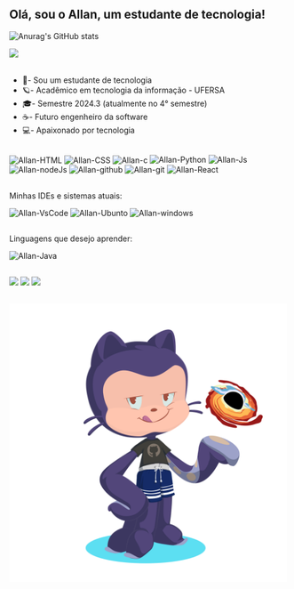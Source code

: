 ## Olá, sou o Allan, um estudante de tecnologia!

<div align="left">
  
  ![Anurag's GitHub stats](https://github-readme-stats.vercel.app/api?username=Allan-Gabriell&show_icons=true&theme=dark)

  <img height="180em" src="https://github-readme-stats.vercel.app/api/top-langs/?username=Allan-Gabriell&layout=compact&langs=16&theme=dark"/>
<div>
  
</div>

  ##
  
  - 🌱- Sou um estudante de tecnologia
  - 🪐- Acadêmico em tecnologia da informação - UFERSA
  - 🎓- Semestre 2024.3 (atualmente no 4° semestre)
  - ☕- Futuro engenheiro da software
  - 💻- Apaixonado por tecnologia 
  
  ##
  
  <div style="display: inline_block">
    <img align="center" alt="Allan-HTML" height="30" width="30" src="https://icongr.am/devicon/html5-original.svg?size=148&color=currentColor">  
    <img align="center" alt="Allan-CSS" height="30" width="30" src="https://icongr.am/devicon/css3-original.svg?size=148&color=currentColor">
    <img align="center" alt="Allan-c" height="30" width="30" src="https://icongr.am/devicon/c-original.svg?size=148&color=currentColor">   
    <img aling="center" alt="Allan-Python" height="40" width="40" src="https://cdn.jsdelivr.net/gh/devicons/devicon/icons/python/python-original.svg"> 
    <img aling="center" alt="Allan-Js" height="30" width="30" src="https://cdn.jsdelivr.net/gh/devicons/devicon/icons/javascript/javascript-original.svg">
    <img aling="center" alt="Allan-nodeJs" height="30" width="30" src="https://cdn.jsdelivr.net/gh/devicons/devicon/icons/nodejs/nodejs-original.svg">
    <img aling="center" alt="Allan-github" height="30" width="30" src="https://img.icons8.com/external-tal-revivo-bold-tal-revivo/48/FFFFFF/external-github-with-cat-logo-an-online-community-for-software-development-logo-bold-tal-revivo.png" alt="external-github-with-cat-logo-an-online-community-for-software-development-logo-bold-tal-revivo">
    <img aling="center" alt="Allan-git" height="30" width="30" src="https://cdn.jsdelivr.net/gh/devicons/devicon/icons/git/git-original.svg">
    <img aling="center" alt="Allan-React" height="40" width="40" src="https://img.icons8.com/ios/50/FFFFFF/react-native--v1.png"> 
  </div>
  
  ##

  Minhas IDEs e sistemas atuais: 
  <div style="display": inline_block>
     <img aling="center" alt="Allan-VsCode" height="30" width="45" src="https://cdn.jsdelivr.net/gh/devicons/devicon/icons/vscode/vscode-original.svg">
      <img aling="center" alt="Allan-Ubunto" height="30" width="30" src="https://cdn.jsdelivr.net/gh/devicons/devicon/icons/ubuntu/ubuntu-plain.svg">
      <img aling="center" alt="Allan-windows" height="30" width="40" src="https://cdn.jsdelivr.net/gh/devicons/devicon/icons/windows8/windows8-original.svg">
  </div>
  
  ##

  Linguagens que desejo aprender:

   <img aling="center" alt="Allan-Java" height="40" width="40" src="https://cdn.jsdelivr.net/gh/devicons/devicon/icons/java/java-original.svg"> 
   
   ##
  
  <div>
  <a href="https://instagram.com/__allanslv?igshid=ZDdkNTZiNTM" target="_blank"><img src="https://img.shields.io/badge/Instagram-E4405F?style=for-the-badge&logo=instagram&logoColor=white" target="_blank"></a>
  <a href = "mailto:allangabrieldev@gmail.com"><img src="https://img.shields.io/badge/Gmail-D14836?style=for-the-badge&logo=gmail&logoColor=white" alvo ="_blank"></a>
  <a href="https://www.linkedin.com/in/allan-gabrieldev/" target="_blank"><img src="https://img.shields.io/badge/LinkedIn-0077B5?style=for-the-badge&logo=linkedin&logoColor=white" target="_blank"></a> 
</div>

##

<img aling="center" alt="Allan" height="500" width="500" src="octocat-1701700003974.png"> 
